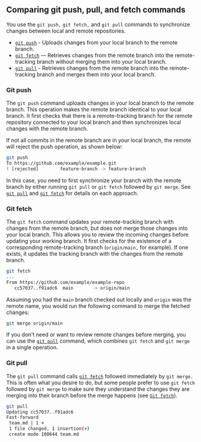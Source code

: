 ## Comparing git push, pull, and fetch commands

You use the `git push,` `git fetch,` and `git pull` commands to synchronize changes between local and remote repositories.

- [`git push`](#git-push) - Uploads changes from your local branch to the remote branch.
- [`git fetch`](#git-fetch) — Retrieves changes from the remote branch into the remote-tracking branch without merging them into your local branch.
- [`git pull`](#git-pull) - Retrieves changes from the remote branch into the remote-tracking branch and merges them into your local branch.

### Git push

The `git push` command uploads changes in your local branch to the remote branch. This operation makes the remote branch identical to your local branch. It first checks that there is a remote-tracking branch for the remote repository connected to your local branch and then synchronizes local changes with the remote branch.

If not all commits in the remote branch are in your local branch, the remote will reject the push operation, as shown below:

```bash
git push
To https://github.com/example/example.git
! [rejected]        feature-branch -> feature-branch
```

In this case, you need to first synchronize your branch with the remote branch by either running `git pull` or `git fetch` followed by `git merge`. See [`git pull`](#git-pull) and [`git fetch`](#git-fetch) for details on each approach.

### Git fetch

The `git fetch` command updates your remote-tracking branch with changes from the remote branch, but does not merge those changes into your local branch. This allows you to review the incoming changes before updating your working branch. It first checks for the existence of a corresponding remote-tracking branch (`origin/main,` for example). If one exists, it updates the tracking branch with the changes from the remote branch.

```bash
git fetch
...
From https://github.com/example/example-repo
   cc57037..f91adc6  main       -> origin/main
```

Assuming you had the `main` branch checked out locally and `origin` was the remote name, you would run the following command to merge the fetched changes:

```bash
git merge origin/main
```

If you don't need or want to review remote changes before merging, you can use the [`git pull`](#git-pull) command, which combines `git fetch` and `git merge` in a single operation.

### Git pull

The `git pull` command calls [`git fetch`](#git-fetch) followed immediately by `git merge.` This is often what you desire to do, but some people prefer to use `git fetch` followed by `git merge` to make sure they understand the changes they are merging into their branch before the merge happens (see [`Git fetch`](#git-fetch)).

```bash
git pull
Updating cc57037..f91adc6
Fast-forward
 team.md | 1 +
 1 file changed, 1 insertion(+)
 create mode 100644 team.md
```